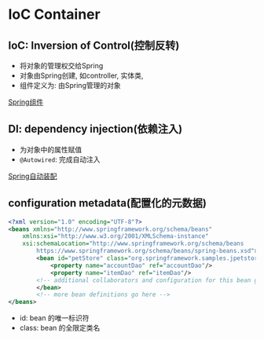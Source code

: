 # IoC Container

## IoC: Inversion of Control(控制反转)

- 将对象的管理权交给Spring
- 对象由Spring创建, 如controller, 实体类, 
- 组件定义为: 由Spring管理的对象

[Spring组件](Spring_Component.md)

## DI: dependency injection(依赖注入)

- 为对象中的属性赋值
- `@Autowired`: 完成自动注入

[Spring自动装配](Spring_Autowired.md)

## configuration metadata(配置化的元数据)

```xml
<?xml version="1.0" encoding="UTF-8"?>
<beans xmlns="http://www.springframework.org/schema/beans"
    xmlns:xsi="http://www.w3.org/2001/XMLSchema-instance"
    xsi:schemaLocation="http://www.springframework.org/schema/beans
        https://www.springframework.org/schema/beans/spring-beans.xsd">
        <bean id="petStore" class="org.springframework.samples.jpetstore.services.PetStoreServiceImpl">
            <property name="accountDao" ref="accountDao"/>
            <property name="itemDao" ref="itemDao"/>
        <!-- additional collaborators and configuration for this bean go here -->
        </bean>
        <!-- more bean definitions go here -->
</beans>
```

- id: bean 的唯一标识符
- class: bean 的全限定类名
